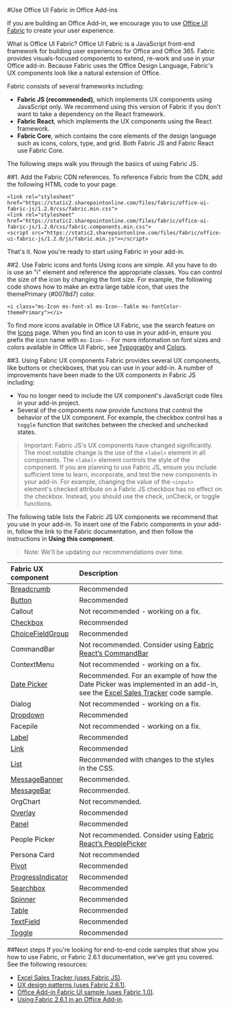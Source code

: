 
#Use Office UI Fabric in Office Add-ins

If you are building an Office Add-in, we encourage you to use [Office UI Fabric](https://dev.office.com/fabric) to create your user experience. 

What is Office UI Fabric?
Office UI Fabric is a JavaScript front-end framework for building user  experiences for Office and Office 365. Fabric provides visuals-focused components to extend, re-work and use in your Office add-in. Because Fabric uses the Office Design Language, Fabric's UX components look like a natural extension of Office.

Fabric consists of several frameworks including:

- **Fabric JS (recommended)**, which implements UX components using JavaScript only. We recommend using this version of Fabric if you don't want to take a dependency on the React framework.  
- **Fabric React**, which implements the UX components using the React framework.
- **Fabric Core**, which contains the core elements of the design language such as icons, colors, type, and grid. Both Fabric JS and Fabric React use Fabric Core. 

The following steps walk you through the basics of using Fabric JS.  

##1. Add the Fabric CDN references.
To reference Fabric from the CDN, add the following HTML code to your page.

    <link rel="stylesheet" href="https://static2.sharepointonline.com/files/fabric/office-ui-fabric-js/1.2.0/css/fabric.min.css">
    <link rel="stylesheet" href="https://static2.sharepointonline.com/files/fabric/office-ui-fabric-js/1.2.0/css/fabric.components.min.css">
    <script src="https://static2.sharepointonline.com/files/fabric/office-ui-fabric-js/1.2.0/js/fabric.min.js"></script>

That's it. Now you're ready to start using Fabric in your add-in. 

##2. Use Fabric icons and fonts
Using icons are simple. All you have to do is use an "i" element and reference the appropriate classes. You can control the size of the icon by changing the font size. For example, the following code shows how to make an extra large table icon, that uses the themePrimary (#0078d7) color. 
   
    <i class="ms-Icon ms-font-xl ms-Icon--Table ms-fontColor-themePrimary"></i>

To find more icons available in Office UI Fabric, use the search feature on the [Icons](https://dev.office.com/fabric#/styles/icons) page. When you find an icon to use in your add-in, ensure you prefix the icon name with `ms-Icon--`. For more information on font sizes and colors available in Office UI Fabric, see [Typography](https://dev.office.com/fabric#/styles/typography) and [Colors](https://dev.office.com/fabric#/styles/colors).

##3. Using Fabric UX components
Fabric provides several UX components, like buttons or checkboxes, that you can use in your add-in. A number of improvements have been made to the UX components in Fabric JS including:

- You no longer need to include the UX component's JavaScript code files in your add-in project.  
- Several of the components now provide functions that control the behavior of the UX component. For example, the checkbox control has a `toggle` function that switches between the checked and unchecked states. 

> Important: Fabric JS's UX components have changed significantly. The most notable change is the use of the `<label>` element in all components. The `<label>` element controls the style of the component. If you are planning to use Fabric JS, ensure you include sufficient time to learn, incorporate, and test the new components in your add-in. For example, changing the value of the `<input>` element's checked attribute on a Fabric JS checkbox has no effect on the checkbox. Instead, you should use the check, unCheck, or toggle functions. 

The following table lists the Fabric JS UX components we recommend that you use in your add-in. To insert one of the Fabric components in your add-in, follow the link to the Fabric documentation, and then follow the instructions in **Using this component**.

> Note: We'll be updating our recommendations over time.  

| Fabric UX component | Description	|
|:---------------|:--------|
|[Breadcrumb](https://github.com/OfficeDev/office-ui-fabric-js/blob/master/ghdocs/components/Breadcrumb.md)|Recommended|
|[Button](https://github.com/OfficeDev/office-ui-fabric-js/blob/master/ghdocs/components/Button.md)|Recommended|
|Callout|Not recommended - working on a fix.|
|[Checkbox](https://github.com/OfficeDev/office-ui-fabric-js/blob/master/ghdocs/components/CheckBox.md)|Recommended|
|[ChoiceFieldGroup](https://github.com/OfficeDev/office-ui-fabric-js/blob/master/ghdocs/components/ChoiceFieldGroup.md)|Recommended|
|CommandBar|Not recommended. Consider using [Fabric React’s CommandBar](https://dev.office.com/fabric#/components/commandbar)|
|ContextMenu|Not recommended - working on a fix.|
|[Date Picker](https://github.com/OfficeDev/office-ui-fabric-js/blob/master/ghdocs/components/DatePicker.md)|Recommended. For an example of how the Date Picker was implemented in an add-in, see the [Excel Sales Tracker](https://github.com/OfficeDev/Office-Add-in-Fabric-UI-Sample) code sample.|
|Dialog|Not recommended  - working on a fix.|
|[Dropdown](https://github.com/OfficeDev/office-ui-fabric-js/blob/master/ghdocs/components/Dropdown.md)|Recommended|
|Facepile|Not recommended - working on a fix.|
|[Label](https://github.com/OfficeDev/office-ui-fabric-js/blob/master/ghdocs/components/Label.md)|Recommended|
|[Link](https://github.com/OfficeDev/office-ui-fabric-js/blob/master/ghdocs/components/Link.md)|Recommended|
|[List](https://github.com/OfficeDev/office-ui-fabric-js/blob/master/ghdocs/components/List.md)|Recommended with changes to the styles in the CSS.|
|[MessageBanner](https://github.com/OfficeDev/office-ui-fabric-js/blob/master/ghdocs/components/MessageBanner.md)| Recommended.|
|[MessageBar](https://github.com/OfficeDev/office-ui-fabric-js/blob/master/ghdocs/components/MessageBar.md)| Recommended.|
|OrgChart|Not recommended.|
|[Overlay](https://github.com/OfficeDev/office-ui-fabric-js/blob/master/ghdocs/components/Overlay.md)|Recommended|
|[Panel](https://github.com/OfficeDev/office-ui-fabric-js/blob/master/ghdocs/components/Panel.md)|Recommended|
|People Picker|Not recommended. Consider using [Fabric React’s PeoplePicker](https://dev.office.com/fabric#/components/peoplepicker)|
|Persona Card|Not recommended|
|[Pivot](https://github.com/OfficeDev/office-ui-fabric-js/blob/master/ghdocs/components/Pivot.md)|Recommended|
|[ProgressIndicator](https://github.com/OfficeDev/office-ui-fabric-js/blob/master/ghdocs/components/ProgressIndicator.md)|Recommended|
|[Searchbox](https://github.com/OfficeDev/office-ui-fabric-js/blob/master/ghdocs/components/SearchBox.md)|Recommended|
|[Spinner](https://github.com/OfficeDev/office-ui-fabric-js/blob/master/ghdocs/components/Spinner.md)|Recommended|
|[Table](https://github.com/OfficeDev/office-ui-fabric-js/blob/master/ghdocs/components/Table.md)|Recommended|
|[TextField](https://github.com/OfficeDev/office-ui-fabric-js/blob/master/ghdocs/components/TextField.md)|Recommended|
|[Toggle](https://github.com/OfficeDev/office-ui-fabric-js/blob/master/ghdocs/components/Toggle.md)|Recommended|
   
##Next steps
If you're looking for end-to-end code samples that show you how to use Fabric, or Fabric 2.6.1 documentation, we've got you covered. See the following resources:

- [Excel Sales Tracker (uses Fabric JS)](https://github.com/OfficeDev/Excel-Add-in-JavaScript-SalesTracker). 
- [UX design patterns (uses Fabric 2.6.1)](https://github.com/OfficeDev/Office-Add-in-UX-Design-Patterns-Code). 
- [Office Add-in Fabric UI sample (uses Fabric 1.0)](https://github.com/OfficeDev/Office-Add-in-Fabric-UI-Sample). 
- [Using Fabric 2.6.1 in an Office Add-in](https://dev.office.com/docs/add-ins/design/ui-elements/using-office-ui-fabric). 

 

